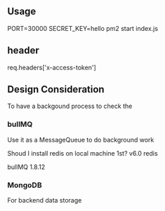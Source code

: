## Usage

PORT=30000 SECRET_KEY=hello pm2 start index.js


## header
req.headers['x-access-token']


## Design Consideration
To have a backgound process to check the 

### bullMQ
Use it as a MessageQueue to do background work

Shoud I install redis on local machine 1st? v6.0 redis

bullMQ 1.8.12

### MongoDB
For backend data storage


